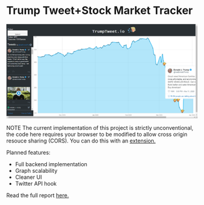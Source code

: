 # Trump Tweet+Stock Market Tracker

![example](example.png)

NOTE
The current implementation of this project is strictly unconventional, the code here requires your browser to be modified to allow cross origin resouce sharing (CORS). You can do this with an [extension.](https://addons.mozilla.org/en-US/firefox/addon/cors-everywhere/)

Planned features:
  - Full backend implementation
  - Graph scalability
  - Cleaner UI
  - Twitter API hook

Read the full report [here.](https://github.com/stazzzzy/stocktweeter/raw/master/project_report.docx)

